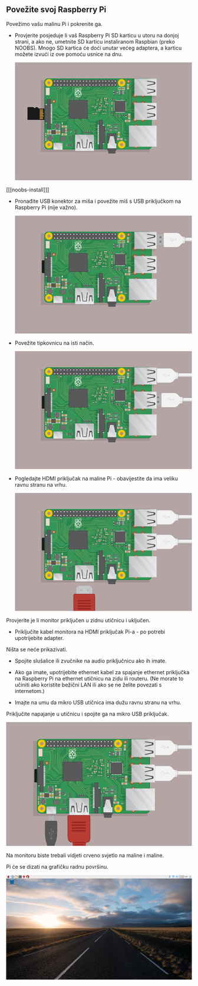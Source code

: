 ## Povežite svoj Raspberry Pi

Povežimo vašu malinu Pi i pokrenite ga.

+ Provjerite posjeduje li vaš Raspberry Pi SD karticu u utoru na donjoj strani, a ako ne, umetnite SD karticu instaliranom Raspbian (preko NOOBS). Mnogo SD kartica će doći unutar većeg adaptera, a karticu možete izvući iz ove pomoću usnice na dnu.
    
    ![zaslona](images/pi-sd.png)

[[[noobs-install]]]

+ Pronađite USB konektor za miša i povežite miš s USB priključkom na Raspberry Pi (nije važno).
    
    ![zaslona](images/pi-mouse.png)

+ Povežite tipkovnicu na isti način.
    
    ![zaslona](images/pi-keyboard.png)

+ Pogledajte HDMI priključak na maline Pi - obavijestite da ima veliku ravnu stranu na vrhu.
    
    ![zaslona](images/pi-hdmi.png)

Provjerite je li monitor priključen u zidnu utičnicu i uključen.

+ Priključite kabel monitora na HDMI priključak Pi-a - po potrebi upotrijebite adapter.

Ništa se neće prikazivati.

+ Spojite slušalice ili zvučnike na audio priključnicu ako ih imate.

+ Ako ga imate, upotrijebite ethernet kabel za spajanje ethernet priključka na Raspberry Pi na ethernet utičnicu na zidu ili routeru. (Ne morate to učiniti ako koristite bežični LAN ili ako se ne želite povezati s internetom.)

+ Imajte na umu da mikro USB utičnica ima dužu ravnu stranu na vrhu.

Priključite napajanje u utičnicu i spojite ga na mikro USB priključak.

![zaslona](images/pi-power.png)

Na monitoru biste trebali vidjeti crveno svjetlo na maline i maline.

Pi će se dizati na grafičku radnu površinu.

![zaslona](images/pi-desktop.png)